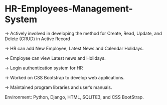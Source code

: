 # HR-Employees-Management-System

->	Actively involved in developing the method for Create, Read, Update, and Delete (CRUD) in Active Record

->	HR can add New Employee, Latest News and Calendar Holidays.

->	Employee can view Latest news and Holidays.

->	Login authentication system for HR

->	Worked on CSS Bootstrap to develop web applications.

->	Maintained program libraries and user’s manuals.

Environment: Python, Django, HTML, SQLITE3, and CSS BootStrap.

